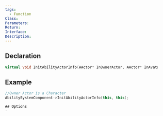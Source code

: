 ```yaml
---
tags:
  - Function
Class: 
Parameters: 
Return: 
Interface: 
Description:
---
```


## Declaration

```cpp
virtual void InitAbilityActorInfo(AActor* InOwnerActor, AActor* InAvatarActor)；
```

## Example

```cpp
//Owner Actor is a Character
AbilitySystemComponent->InitAbilityActorInfo(this, this);
```

```
## Options
- 